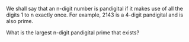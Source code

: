 We shall say that an n-digit number is pandigital if it makes use of all the 
digits 1 to n exactly once. For example, 2143 is a 4-digit pandigital and is 
also prime.

What is the largest n-digit pandigital prime that exists?
